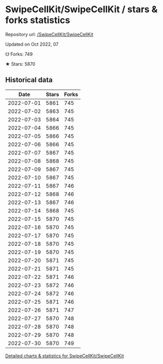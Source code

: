 # SwipeCellKit/SwipeCellKit / stars & forks statistics

Repository url: [/SwipeCellKit/SwipeCellKit](https://github.com/SwipeCellKit/SwipeCellKit)

Updated on Oct 2022, 07

☋ Forks: 749

★ Stars: 5870

## Historical data
| Date | Stars | Forks |
|------|-------|-------|
| 2022-07-01 | 5861 | 745 | 
| 2022-07-02 | 5863 | 745 | 
| 2022-07-03 | 5864 | 745 | 
| 2022-07-04 | 5866 | 745 | 
| 2022-07-05 | 5866 | 745 | 
| 2022-07-06 | 5866 | 745 | 
| 2022-07-07 | 5867 | 745 | 
| 2022-07-08 | 5868 | 745 | 
| 2022-07-09 | 5867 | 745 | 
| 2022-07-10 | 5867 | 745 | 
| 2022-07-11 | 5867 | 746 | 
| 2022-07-12 | 5868 | 746 | 
| 2022-07-13 | 5867 | 746 | 
| 2022-07-14 | 5868 | 745 | 
| 2022-07-15 | 5870 | 745 | 
| 2022-07-16 | 5870 | 745 | 
| 2022-07-17 | 5870 | 745 | 
| 2022-07-18 | 5870 | 745 | 
| 2022-07-19 | 5870 | 745 | 
| 2022-07-20 | 5871 | 745 | 
| 2022-07-21 | 5871 | 745 | 
| 2022-07-22 | 5871 | 746 | 
| 2022-07-23 | 5872 | 746 | 
| 2022-07-24 | 5872 | 746 | 
| 2022-07-25 | 5871 | 746 | 
| 2022-07-26 | 5871 | 747 | 
| 2022-07-27 | 5870 | 748 | 
| 2022-07-28 | 5870 | 748 | 
| 2022-07-29 | 5870 | 748 | 
| 2022-07-30 | 5870 | 749 | 


[Detailed charts & statistics for SwipeCellKit/SwipeCellKit](https://reviewgithub.com/rep/SwipeCellKit/SwipeCellKit)
